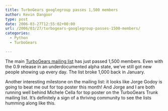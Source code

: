 ```yaml
---
title: TurboGears googlegroup passes 1,500 members
author: Kevin Dangoor
type: post
date: 2006-03-27T12:55:02+00:00
url: /2006/03/27/turbogears-googlegroup-passes-1500-members/
categories:
  - Python
  - TurboGears

---
```

The main [TurboGears mailing list][1] has just passed 1,500 members. Even with the 0.9 release in an underdocumented alpha state, we&#8217;ve still got new people showing up every day. The list broke 1,000 back in January.

Another interesting milestone on the mailing list: it looks like Jorge Godoy is going to beat me out for top poster this month! And Jorge and I are both running well behind Michele Cella for top poster on the TurboGears Trunk mailing list. It&#8217;s definitely a sign of a thriving community to see the lists humming along like this.

 [1]: http://groups.google.com/group/turbogears/about